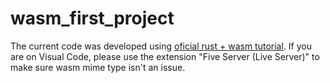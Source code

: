 # wasm_first_project

The current code was developed using [oficial rust + wasm tutorial](https://rustwasm.github.io/book).
If you are on Visual Code, please use the extension "Five Server (Live Server)" to make sure wasm mime type isn't an issue.
